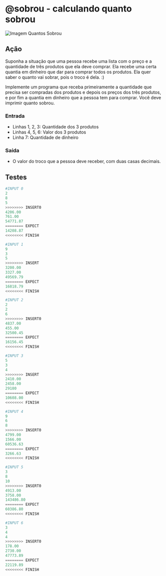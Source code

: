 # @sobrou - calculando quanto sobrou

![Imagem Quantos Sobrou](https://raw.githubusercontent.com/qxcodefup/arcade/master/base/sobrou/cover.jpg)

## Ação

Suponha a situação que uma pessoa recebe uma lista com o preço e a
quantidade de três produtos que ela deve comprar. Ela recebe uma certa quantia
em dinheiro que dar para comprar todos os produtos. Ela quer saber o quanto
vai sobrar, pois o troco é dela. :)

Implemente um programa que receba primeiramente a quantidade que precisa ser
compradas dos produtos e depois os preços dos três produtos, e por fim a
quantia em dinheiro que a pessoa tem para comprar. Você deve imprimir quanto
sobrou.

### Entrada

- Linhas 1, 2, 3: Quantidade dos 3 produtos
- Linhas 4, 5, 6: Valor dos 3 produtos
- Linha 7: Quantidade de dinheiro

### Saída

- O valor do troco que a pessoa deve receber, com duas casas decimais.

## Testes

```py
#INPUT 0
2
8
5
>>>>>>>> INSERT0
4206.00
761.00
54771.87
======== EXPECT
14208.87
<<<<<<<< FINISH
```

```py
#INPUT 1
9
3
5
>>>>>>>> INSERT
3200.00
3327.00
49569.79
======== EXPECT
16818.79
<<<<<<<< FINISH
```

```py
#INPUT 2
2
2
6
>>>>>>>> INSERT0
4837.00
455.00
32500.45
======== EXPECT
16156.45
<<<<<<<< FINISH
```

```py
#INPUT 3
5
3
4
>>>>>>>> INSERT
2410.00
2458.00
29180
======== EXPECT
10608.00
<<<<<<<< FINISH
```

```py
#INPUT 4
9
6
8
>>>>>>>> INSERT0
4799.00
1566.00
60536.63
======== EXPECT
3266.63
<<<<<<<< FINISH
```

```py
#INPUT 5
3
8
10
>>>>>>>> INSERT0
4913.00
3758.00
143486.80
======== EXPECT
60386.80
<<<<<<<< FINISH
```

```py
#INPUT 6
3
4
4
>>>>>>>> INSERT0
178.00
2730.00
47773.89
======== EXPECT
22119.89
<<<<<<<< FINISH
```
